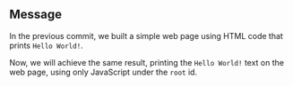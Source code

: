 ## Message
In the previous commit, we built a simple web page using HTML code that prints `Hello World!`.

Now, we will achieve the same result, printing the `Hello World!` text on the web page, using only JavaScript under the `root` id.